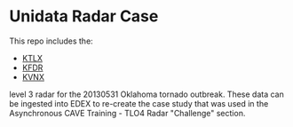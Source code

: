 # Unidata Radar Case

This repo includes the:
  - [KTLX](./radar_case-20130531/radar_data/KTLX)
  - [KFDR](./radar_case-20130531/radar_data/KFDR)
  - [KVNX](./radar_case-20130531/radar_data/KVNX)

level 3 radar for the 20130531 Oklahoma tornado outbreak. These data can be ingested into EDEX to re-create the case study that was used in the Asynchronous CAVE Training - TLO4 Radar "Challenge" section.
